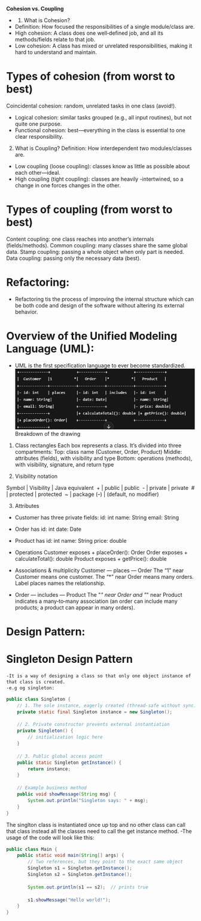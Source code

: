 **Cohesion vs. Coupling**

- 1. What is Cohesion?
- Definition: How focused the responsibilities of a single module/class are.
- High cohesion: A class does one well‑defined job, and all its methods/fields relate to that job.
- Low cohesion: A class has mixed or unrelated responsibilities, making it hard to understand and maintain.

# Types of cohesion (from worst to best)

Coincidental cohesion: random, unrelated tasks in one class (avoid!).

- Logical cohesion: similar tasks grouped (e.g., all input routines), but not quite one purpose.
- Functional cohesion: best—everything in the class is essential to one clear responsibility.

2. What is Coupling?
   Definition: How interdependent two modules/classes are.

- Low coupling (loose coupling): classes know as little as possible about each other—ideal.
- High coupling (tight coupling): classes are heavily -intertwined, so a change in one forces changes in the other.

# Types of coupling (from worst to best)

Content coupling: one class reaches into another’s internals (fields/methods).
Common coupling: many classes share the same global data.
Stamp coupling: passing a whole object when only part is needed.
Data coupling: passing only the necessary data (best).

# Refactoring:

- Refactoring tis the process of improving the internal structure which can be both code and design of the software without altering its external behavior.

# Overview of the Unified Modeling Language (UML):

- UML is the first specification language to ever become standardized.
  ![alt text](image.png)
  Breakdown of the drawing

1. Class rectangles
   Each box represents a class.
   It’s divided into three compartments:
   Top: class name (Customer, Order, Product)
   Middle: attributes (fields), with visibility and type
   Bottom: operations (methods), with visibility, signature, and return type

2. Visibility notation

Symbol | Visibility | Java equivalent
 + | public | public
 - | private | private
 # | protected | protected
 ~ | package (–) | (default, no modifier)

3. Attributes

- Customer has three private fields:
  id: int
  name: String
  email: String
- Order has
  id: int
  date: Date
- Product has
  id: int
  name: String
  price: double

- Operations
  Customer exposes + placeOrder(): Order
  Order exposes + calculateTotal(): double
  Product exposes + getPrice(): double

- Associations & multiplicity
  Customer — places — Order
  The “1” near Customer means one customer.
  The “\*” near Order means many orders.
  Label places names the relationship.

- Order — includes — Product
  The "_" near Order and "_" near Product indicates a many‑to‑many association (an order can include many products; a product can appear in many orders).

# Design Pattern:

# Singleton Design Pattern

    -It is a way of designing a class so that only one object instance of that class is created.
    -e.g og singleton:

```java
public class Singleton {
    // 1. The sole instance, eagerly created (thread‑safe without sync)
    private static final Singleton instance = new Singleton();

    // 2. Private constructor prevents external instantiation
    private Singleton() {
        // initialization logic here
    }

    // 3. Public global access point
    public static Singleton getInstance() {
        return instance;
    }

    // Example business method
    public void showMessage(String msg) {
        System.out.println("Singleton says: " + msg);
    }
}

```

The singlton class is instantiated once up top and no other class can call that class instead all the classes need to call the get instance method.
-The usage of the code will look like this:

```java
public class Main {
    public static void main(String[] args) {
        // Two references, but they point to the exact same object
        Singleton s1 = Singleton.getInstance();
        Singleton s2 = Singleton.getInstance();

        System.out.println(s1 == s2);  // prints true

        s1.showMessage("Hello world!");
    }
}

```
